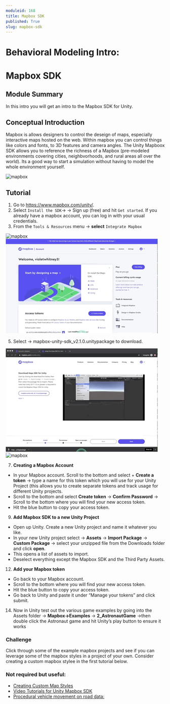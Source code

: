 ```yaml
---
moduleid: 168
title: Mapbox SDK
published: True
slug: mapbox-sdk
---
```


Behavioral Modeling Intro:
===========================================

# Mapbox SDK
## Module Summary

In this intro you will get an intro to the Mapbox SDK for Unity.


## Conceptual Introduction
Mapbox is allows designers to control the deseign of maps, especially interactive maps hosted on the web. Within mapbox you can control things like colors and fonts, to 3D features and camera angles. The Unity Mapboox SDK allows you to reference the richness of a Mapbox (pre-modeled environments covering cities, neighbvorhoods, and rural areas all over the world). Its a good way to start a simulation without having to model the whole environment yourself. 

![mapbox](images/mapbox-1.gif#img-full)

## Tutorial
1. Go to https://www.mapbox.com/unity/.
2. Select `Install the SDK`→ → Sign up (free) and hit `Get started`. If you already have a mapbox account, you can log in with your usual credentials.
3. From the `Tools & Resources` menu → **select** `Integrate Mapbox`

![mapbox](images/mapbox-2.gif#img-full)
![mapbox](images/mapbox-3.gif#img-full)


5. Select → mapbox-unity-sdk_v2.1.0.unitypackage to download.

![mapbox](images/mapbox-4.gif#img-full)
![mapbox](images/mapbox-5.gif#img-full)

7. **Creating a Mapbox Account**
 - In your Mapbox account. Scroll to the bottom and select + **Create a token** → type a name for this token which you will use for your Unity Project (this allows you to create separate tokens and track usage for different Unity projects. 
 - Scroll to the bottom and select **Create token** → **Confirm Password** → Scroll to the bottom where you will find your new access token. 
 - Hit the blue button to copy your access token.
9. **Add Mapbox SDK to a new Unity Project**
 - Open up Unity. Create a new Unity project and name it whatever you like. 
 - In your new Unity project select → **Assets** → **Import Package** → **Custom Package** → select your unzipped file from the Downloads folder and click **open**.
 - This opens a list of assets to import. 
 - Deselect everything except the Mapbox SDK and the Third Party Assets.
12. **Add your Mapbox token**
 - Go back to your Mapbox account. 
 - Scroll to the bottom where you will find your new access token. 
 - Hit the blue button to copy your access token. 
 - Go back to Unity and paste it under “Manage your tokens” and click submit.
14. Now in Unity test out the various game examples by going into the Assets folder → **Mapbox→Examples** → **2_AstronautGame** →then double click the Astronaut game and hit Unity’s play button to ensure it works

### Challenge
Click through some of the example mapbox projects and see if you can leverage some of the mapbox styles in a project of your own. Consider creating a custom mapbox stylee in the first tutorial below.

### Not required but useful:
- [Creating Custom Map Styles](https://docs.mapbox.com/help/tutorials/unity-custom-map-style/)
- [Video Tutorials for Unity Mapbox SDK](https://www.youtube.com/channel/UCIHl9sd2brgvjBlSETKYDcg/search?query=unity)
- [Procedural vehicle movement on road data:](https://docs.mapbox.com/unity/maps/examples/astronaut-game/)

